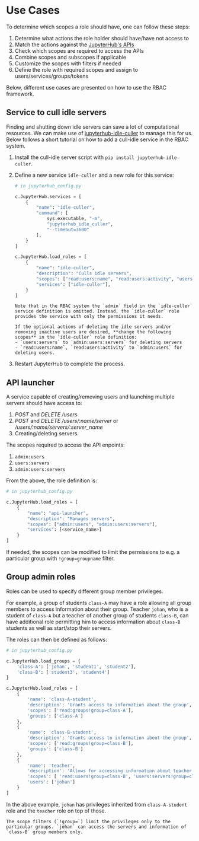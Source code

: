 # Use Cases

To determine which scopes a role should have, one can follow these steps:

1. Determine what actions the role holder should have/have not access to
2. Match the actions against the [JupyterHub's APIs](../reference/rest-api.rst)
3. Check which scopes are required to access the APIs
4. Combine scopes and subscopes if applicable
5. Customize the scopes with filters if needed
6. Define the role with required scopes and assign to users/services/groups/tokens

Below, different use cases are presented on how to use the RBAC framework.

## Service to cull idle servers

Finding and shutting down idle servers can save a lot of computational resources.
We can make use of [jupyterhub-idle-culler](https://github.com/jupyterhub/jupyterhub-idle-culler) to manage this for us.
Below follows a short tutorial on how to add a cull-idle service in the RBAC system.

1. Install the cull-idle server script with `pip install jupyterhub-idle-culler`.
2. Define a new service `idle-culler` and a new role for this service:

   ```python
   # in jupyterhub_config.py

   c.JupyterHub.services = [
       {
           "name": "idle-culler",
           "command": [
               sys.executable, "-m",
               "jupyterhub_idle_culler",
               "--timeout=3600"
           ],
       }
   ]

   c.JupyterHub.load_roles = [
       {
           "name": "idle-culler",
           "description": "Culls idle servers",
           "scopes": ["read:users:name", "read:users:activity", "users:servers"],
           "services": ["idle-culler"],
       }
   ]
   ```

   ```{important}
   Note that in the RBAC system the `admin` field in the `idle-culler` service definition is omitted. Instead, the `idle-culler` role provides the service with only the permissions it needs.

   If the optional actions of deleting the idle servers and/or removing inactive users are desired, **change the following scopes** in the `idle-culler` role definition:
   - `users:servers` to `admin:users:servers` for deleting servers
   - `read:users:name`, `read:users:activity` to `admin:users` for deleting users.
   ```

3. Restart JupyterHub to complete the process.

## API launcher

A service capable of creating/removing users and launching multiple servers should have access to:

1. _POST_ and _DELETE /users_
2. _POST_ and _DELETE /users/:name/server_ or _/users/:name/servers/:server_name_
3. Creating/deleting servers

The scopes required to access the API enpoints:

1. `admin:users`
2. `users:servers`
3. `admin:users:servers`

From the above, the role definition is:

```python
# in jupyterhub_config.py

c.JupyterHub.load_roles = [
    {
        "name": "api-launcher",
        "description": "Manages servers",
        "scopes": ["admin:users", "admin:users:servers"],
        "services": [<service_name>]
    }
]
```

If needed, the scopes can be modified to limit the permissions to e.g. a particular group with `!group=groupname` filter.

## Group admin roles

Roles can be used to specify different group member privileges.

For example, a group of students `class-A` may have a role allowing all group members to access information about their group. Teacher `johan`, who is a student of `class-A` but a teacher of another group of students `class-B`, can have additional role permitting him to access information about `class-B` students as well as start/stop their servers.

The roles can then be defined as follows:

```python
# in jupyterhub_config.py

c.JupyterHub.load_groups = {
    'class-A': ['johan', 'student1', 'student2'],
    'class-B': ['student3', 'student4']
}

c.JupyterHub.load_roles = [
    {
        'name': 'class-A-student',
        'description': 'Grants access to information about the group',
        'scopes': ['read:groups!group=class-A'],
        'groups': ['class-A']
    },
    {
        'name': 'class-B-student',
        'description': 'Grants access to information about the group',
        'scopes': ['read:groups!group=class-B'],
        'groups': ['class-B']
    },
    {
        'name': 'teacher',
        'description': 'Allows for accessing information about teacher group members and starting/stopping their servers',
        'scopes': [ 'read:users!group=class-B', 'users:servers!group=class-B'],
        'users': ['johan']
    }
]
```

In the above example, `johan` has privileges inherited from `class-A-student` role and the `teacher` role on top of those.

```{note}
The scope filters (`!group=`) limit the privileges only to the particular groups. `johan` can access the servers and information of `class-B` group members only.
```
